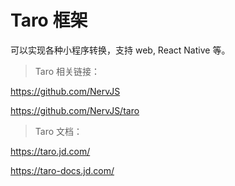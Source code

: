 # Taro 框架

可以实现各种小程序转换，支持 web, React Native 等。

> Taro 相关链接：

https://github.com/NervJS

https://github.com/NervJS/taro


> Taro 文档：

https://taro.jd.com/ 

https://taro-docs.jd.com/
